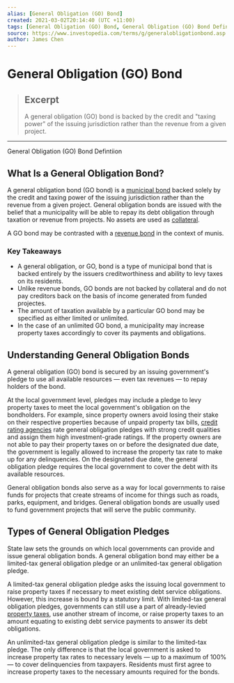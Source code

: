 ```yaml
---
alias: [General Obligation (GO) Bond]
created: 2021-03-02T20:14:40 (UTC +11:00)
tags: [General Obligation (GO) Bond, General Obligation (GO) Bond Defintiion]
source: https://www.investopedia.com/terms/g/generalobligationbond.asp
author: James Chen
---
```


# General Obligation (GO) Bond

> ## Excerpt
> A general obligation (GO) bond is backed by the credit and "taxing power" of the issuing jurisdiction rather than the revenue from a given project.

---

General Obligation (GO) Bond Defintiion
## What Is a General Obligation Bond?

A general obligation bond (GO bond) is a [municipal bond](https://www.investopedia.com/terms/m/municipalbond.asp) backed solely by the credit and taxing power of the issuing jurisdiction rather than the revenue from a given project. General obligation bonds are issued with the belief that a municipality will be able to repay its debt obligation through taxation or revenue from projects. No assets are used as [collateral](https://www.investopedia.com/terms/c/collateral.asp).

A GO bond may be contrasted with a [revenue bond](https://www.investopedia.com/terms/r/revenuebond.asp) in the context of munis.

### Key Takeaways

-   A general obligation, or GO, bond is a type of municipal bond that is backed entirely by the issuers creditworthiness and ability to levy taxes on its residents.
-   Unlike revenue bonds, GO bonds are not backed by collateral and do not pay creditors back on the basis of income generated from funded projectes.
-   The amount of taxation available by a particular GO bond may be specified as either limited or unlimited.
-   In the case of an unlimited GO bond, a municipality may increase property taxes accordingly to cover its payments and obligations.

## Understanding General Obligation Bonds

A general obligation (GO) bond is secured by an issuing government's pledge to use all available resources — even tax revenues — to repay holders of the bond.

At the local government level, pledges may include a pledge to levy property taxes to meet the local government's obligation on the bondholders. For example, since property owners avoid losing their stake on their respective properties because of unpaid property tax bills, [credit rating agencies](https://www.investopedia.com/terms/c/creditrating.asp) rate general obligation pledges with strong credit qualities and assign them high investment-grade ratings. If the property owners are not able to pay their property taxes on or before the designated due date, the government is legally allowed to increase the property tax rate to make up for any delinquencies. On the designated due date, the general obligation pledge requires the local government to cover the debt with its available resources.

General obligation bonds also serve as a way for local governments to raise funds for projects that create streams of income for things such as roads, parks, equipment, and bridges. General obligation bonds are usually used to fund government projects that will serve the public community.

## Types of General Obligation Pledges

State law sets the grounds on which local governments can provide and issue general obligation bonds. A general obligation bond may either be a limited-tax general obligation pledge or an unlimited-tax general obligation pledge.

A limited-tax general obligation pledge asks the issuing local government to raise property taxes if necessary to meet existing debt service obligations. However, this increase is bound by a statutory limit. With limited-tax general obligation pledges, governments can still use a part of already-levied [property taxes](https://www.investopedia.com/terms/p/propertytax.asp), use another stream of income, or raise property taxes to an amount equating to existing debt service payments to answer its debt obligations.

An unlimited-tax general obligation pledge is similar to the limited-tax pledge. The only difference is that the local government is asked to increase property tax rates to necessary levels — up to a maximum of 100% — to cover delinquencies from taxpayers. Residents must first agree to increase property taxes to the necessary amounts required for the bonds.
